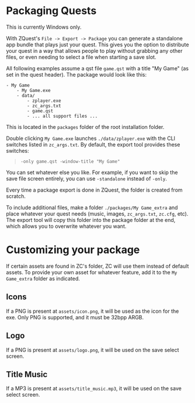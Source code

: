 # Packaging Quests

This is currently Windows only.

With ZQuest's `File -> Export -> Package` you can generate a standalone app bundle that plays just your quest.
This gives you the option to distribute your quest in a way that allows people to play without
grabbing any other files, or even needing to select a file when starting a save slot.

All following examples assume a qst file `game.qst` with a title "My Game" (as set in the quest header). The package would look like this:

```
- My Game
	- My Game.exe
	- data/
		- zplayer.exe
		- zc_args.txt
		- game.qst
		- ... all support files ...
```

This is located in the `packages` folder of the root installation folder.

Double clicking `My Game.exe` launches `./data/zplayer.exe` with the CLI
switches listed in `zc_args.txt`. By default, the export tool provides
these switches:

> `-only game.qst -window-title "My Game"`

You can set whatever else you like. For example, if you want to skip the
save file screen entirely, you can use `-standalone` instead of `-only`.

Every time a package export is done in ZQuest, the folder is created
from scratch.

To include additional files, make a folder `./packages/My Game_extra`
and place whatever your quest needs (music, images, `zc_args.txt`,
`zc.cfg`, etc). The export tool will copy this folder into the package
folder at the end, which allows you to overwrite whatever you want.

# Customizing your package

If certain assets are found in ZC's folder, ZC will use them instead of default assets. To provide your own asset for whatever feature, add it to the `My Game_extra` folder as indicated.

## Icons

If a PNG is present at `assets/icon.png`, it will be used as the icon for the exe.
Only PNG is supported, and it must be 32bpp ARGB.

## Logo

If a PNG is present at `assets/logo.png`, it will be used on the save select screen.

## Title Music

If a MP3 is present at `assets/title_music.mp3`, it will be used on the save select screen.
